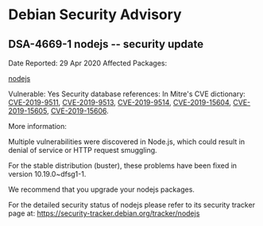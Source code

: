 
Debian Security Advisory
========================


DSA-4669-1 nodejs -- security update
------------------------------------



Date Reported:
29 Apr 2020
Affected Packages:

[nodejs](https://packages.debian.org/src:nodejs)

Vulnerable:
Yes
Security database references:
In Mitre's CVE dictionary: [CVE-2019-9511](https://security-tracker.debian.org/tracker/CVE-2019-9511), [CVE-2019-9513](https://security-tracker.debian.org/tracker/CVE-2019-9513), [CVE-2019-9514](https://security-tracker.debian.org/tracker/CVE-2019-9514), [CVE-2019-15604](https://security-tracker.debian.org/tracker/CVE-2019-15604), [CVE-2019-15605](https://security-tracker.debian.org/tracker/CVE-2019-15605), [CVE-2019-15606](https://security-tracker.debian.org/tracker/CVE-2019-15606).  

More information:

Multiple vulnerabilities were discovered in Node.js, which could result in
denial of service or HTTP request smuggling.


For the stable distribution (buster), these problems have been fixed in
version 10.19.0~dfsg1-1.


We recommend that you upgrade your nodejs packages.


For the detailed security status of nodejs please refer to
its security tracker page at:
<https://security-tracker.debian.org/tracker/nodejs>





